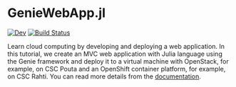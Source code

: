 # GenieWebApp.jl
<!-- [![Stable](https://img.shields.io/badge/docs-stable-blue.svg)](https://csc-training.github.io/GenieWebApp.jl/stable) -->
[![Dev](https://img.shields.io/badge/docs-dev-blue.svg)](https://csc-training.github.io/GenieWebApp.jl/dev)
[![Build Status](https://github.com/csc-training/GenieWebApp.jl/workflows/CI/badge.svg)](https://github.com/csc-training/GenieWebApp.jl/actions)

Learn cloud computing by developing and deploying a web application. In this tutorial, we create an MVC web application with Julia language using the Genie framework and deploy it to a virtual machine with OpenStack, for example, on CSC Pouta and an OpenShift container platform, for example, on CSC Rahti. You can read more details from the [documentation](https://csc-training.github.io/GenieWebApp.jl/dev).
